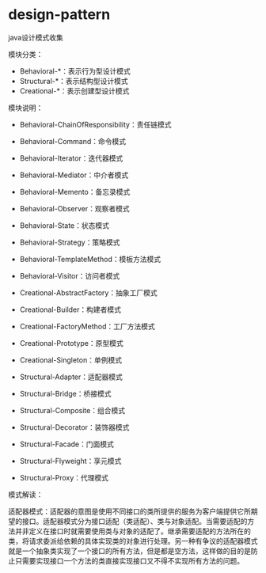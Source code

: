 # design-pattern
java设计模式收集

模块分类：

- Behavioral-*：表示行为型设计模式
- Structural-*：表示结构型设计模式
- Creational-*：表示创建型设计模式

模块说明：

- Behavioral-ChainOfResponsibility：责任链模式
- Behavioral-Command：命令模式
- Behavioral-Iterator：迭代器模式
- Behavioral-Mediator：中介者模式
- Behavioral-Memento：备忘录模式
- Behavioral-Observer：观察者模式
- Behavioral-State：状态模式
- Behavioral-Strategy：策略模式
- Behavioral-TemplateMethod：模板方法模式
- Behavioral-Visitor：访问者模式


- Creational-AbstractFactory：抽象工厂模式
- Creational-Builder：构建者模式
- Creational-FactoryMethod：工厂方法模式
- Creational-Prototype：原型模式
- Creational-Singleton：单例模式


- Structural-Adapter：适配器模式
- Structural-Bridge：桥接模式
- Structural-Composite：组合模式
- Structural-Decorator：装饰器模式
- Structural-Facade：门面模式
- Structural-Flyweight：享元模式
- Structural-Proxy：代理模式

模式解读：

适配器模式：适配器的意图是使用不同接口的类所提供的服务为客户端提供它所期望的接口。适配器模式分为接口适配（类适配）、类与对象适配。当需要适配的方法并非定义在接口时就需要使用类与对象的适配了。继承需要适配的方法所在的类，将请求委派给依赖的具体实现类的对象进行处理。另一种有争议的适配器模式就是一个抽象类实现了一个接口的所有方法，但是都是空方法，这样做的目的是防止只需要实现接口一个方法的类直接实现接口又不得不实现所有方法的问题。